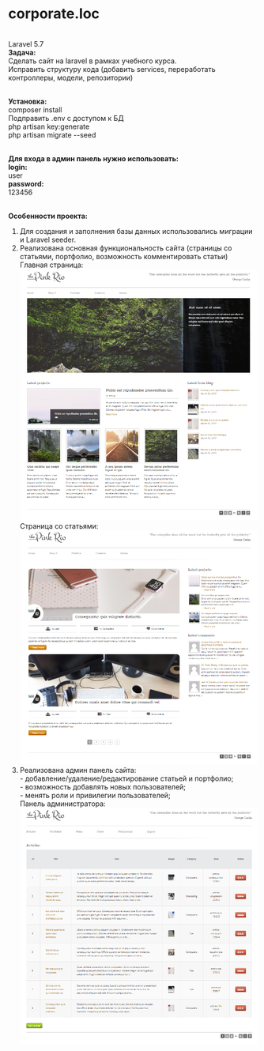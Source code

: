 # corporate.loc
<br>Laravel 5.7
<br><b>Задача:</b>
<br>Сделать сайт на laravel в рамках учебного курса. 
<br>Исправить структуру кода (добавить services, переработать контроллеры, модели, репозитории)

<br><b>Установка:</b>
<br>composer install
<br>Подправить .env с доступом к БД
<br>php artisan key:generate
<br>php artisan migrate --seed

<br><b>Для входа в админ панель нужно использовать:</b>
<br><b>login:</b>
<br>user
<br><b>password:</b>
<br>123456 

<br><b>Особенности проекта:</b>
1. Для создания и заполнения базы данных использовались миграции и Laravel seeder.
2. Реализована основная функциональность сайта (страницы со статьями, портфолио, возможность комментировать статьи)
<br>Главная страница:
<br>![alt text](public/white/images/readme/2.png)
<br>Страница со статьями:
<br>![alt text](public/white/images/readme/1.png)
3. Реализована админ панель сайта:
<br>- добавление/удаление/редактирование статьей и портфолио;
<br>- возможность добавлять новых пользователей;
<br>- менять роли и привилегии пользователей;
<br>Панель администратора:
<br>![alt text](public/white/images/readme/3.png)
